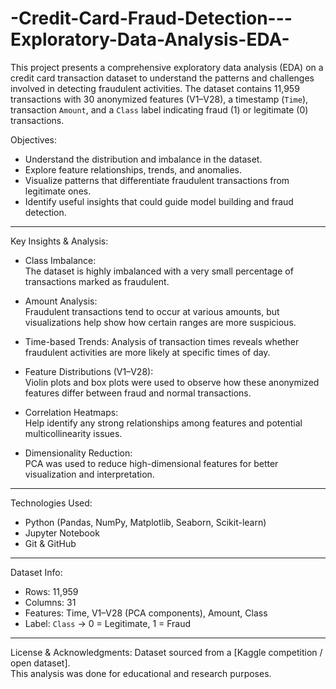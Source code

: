 # -Credit-Card-Fraud-Detection---Exploratory-Data-Analysis-EDA-
This project presents a comprehensive exploratory data analysis (EDA) on a credit card transaction dataset to understand the patterns and challenges involved in detecting fraudulent activities. The dataset contains 11,959 transactions with 30 anonymized features (V1–V28), a timestamp (`Time`), transaction `Amount`, and a `Class` label indicating fraud (1) or legitimate (0) transactions.

 Objectives:
- Understand the distribution and imbalance in the dataset.
- Explore feature relationships, trends, and anomalies.
- Visualize patterns that differentiate fraudulent transactions from legitimate ones.
- Identify useful insights that could guide model building and fraud detection.

---

Key Insights & Analysis:

- Class Imbalance:  
  The dataset is highly imbalanced with a very small percentage of transactions marked as fraudulent.

- Amount Analysis:  
  Fraudulent transactions tend to occur at various amounts, but visualizations help show how certain ranges are more suspicious.

- Time-based Trends:
  Analysis of transaction times reveals whether fraudulent activities are more likely at specific times of day.

- Feature Distributions (V1–V28):  
  Violin plots and box plots were used to observe how these anonymized features differ between fraud and normal transactions.

- Correlation Heatmaps:  
  Help identify any strong relationships among features and potential multicollinearity issues.

- Dimensionality Reduction:  
  PCA was used to reduce high-dimensional features for better visualization and interpretation.

---

Technologies Used:
- Python (Pandas, NumPy, Matplotlib, Seaborn, Scikit-learn)
- Jupyter Notebook
- Git & GitHub

---

Dataset Info:
- Rows: 11,959  
- Columns: 31  
- Features: Time, V1–V28 (PCA components), Amount, Class  
- Label: `Class` → 0 = Legitimate, 1 = Fraud

---
License & Acknowledgments:
Dataset sourced from a [Kaggle competition / open dataset].  
This analysis was done for educational and research purposes.

